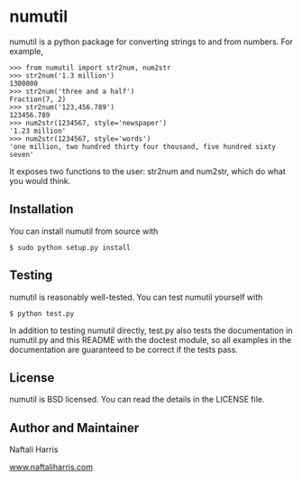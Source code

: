 numutil
=======

numutil is a python package for converting strings to and from numbers.
For example,

    >>> from numutil import str2num, num2str
    >>> str2num('1.3 million')
    1300000
    >>> str2num('three and a half')
    Fraction(7, 2)
    >>> str2num('123,456.789')
    123456.789
    >>> num2str(1234567, style='newspaper')
    '1.23 million'
    >>> num2str(1234567, style='words')
    'one million, two hundred thirty four thousand, five hundred sixty seven'

It exposes two functions to the user: str2num and num2str, which do what you 
would think.

Installation
------------

You can install numutil from source with
    
    $ sudo python setup.py install

Testing
-------

numutil is reasonably well-tested. You can test numutil yourself with
    
    $ python test.py

In addition to testing numutil directly, test.py also tests the documentation
in numutil.py and this README with the doctest module, so all examples in the
documentation are guaranteed to be correct if the tests pass.

License
-------

numutil is BSD licensed. You can read the details in the LICENSE file.

Author and Maintainer
---------------------

Naftali Harris

www.naftaliharris.com
